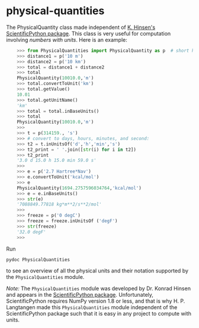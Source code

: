 # physical-quantities
The PhysicalQuantity class made independent of [K. Hinsen's ScientificPython package](https://bitbucket.org/khinsen/scientificpython/). This class is very useful for computation involving *numbers with units*. Here is an example:

```python
    >>> from PhysicalQuantities import PhysicalQuantity as p  # short hand
    >>> distance1 = p('10 m')
    >>> distance2 = p('10 km')
    >>> total = distance1 + distance2
    >>> total
    PhysicalQuantity(10010.0,'m')
    >>> total.convertToUnit('km')
    >>> total.getValue()
    10.01
    >>> total.getUnitName()
    'km'
    >>> total = total.inBaseUnits()
    >>> total
    PhysicalQuantity(10010.0,'m')
    >>>
    >>> t = p(314159., 's')
    >>> # convert to days, hours, minutes, and second:
    >>> t2 = t.inUnitsOf('d','h','min','s')
    >>> t2_print = ' '.join([str(i) for i in t2])
    >>> t2_print
    '3.0 d 15.0 h 15.0 min 59.0 s'
    >>>
    >>> e = p('2.7 Hartree*Nav')
    >>> e.convertToUnit('kcal/mol')
    >>> e
    PhysicalQuantity(1694.2757596034764,'kcal/mol')
    >>> e = e.inBaseUnits()
    >>> str(e)
    '7088849.77818 kg*m**2/s**2/mol'
    >>>
    >>> freeze = p('0 degC')
    >>> freeze = freeze.inUnitsOf ('degF')
    >>> str(freeze)
    '32.0 degF'
    >>>
```

Run

```
pydoc PhysicalQuantities
```
to see an overview of all the physical units and their notation supported
by the `PhysicalQuantities` module.

_Note:_ The `PhysicalQuantities` module was developed by Dr. Konrad Hinsen
and appears in the [ScientificPython package](https://bitbucket.org/khinsen/scientificpython/). Unfortunately, ScientificPython requires NumPy version 1.8 or
less, and that is why H. P. Langtangen made this `PhysicalQuantities`
module independent of the ScientificPython package such that it is easy
in any project to compute with units.
